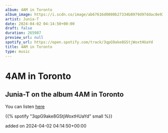 ```yaml
---
album: 4AM in Toronto
album_image: https://i.scdn.co/image/ab67616d0000b27334b8979d97ddac8e93f1110b
artist: Junia-T
date: 2024-04-02 04:14:50+00:00
draft: false
duration: 265987
preview_url: null
spotify_url: https://open.spotify.com/track/3qpG9ake8GStjWoxtHUaYd
title: 4AM in Toronto
type: music
---
```



# 4AM in Toronto

## Junia-T on the album 4AM in Toronto

You can listen [here](https://open.spotify.com/track/3qpG9ake8GStjWoxtHUaYd)

{{% spotify "3qpG9ake8GStjWoxtHUaYd" small %}}

added on 2024-04-02 04:14:50+00:00